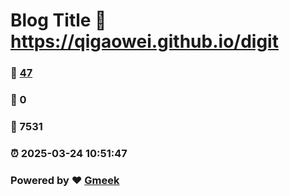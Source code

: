 # Blog Title :link: https://qigaowei.github.io/digit 
### :page_facing_up: [47](https://qigaowei.github.io/digit/tag.html) 
### :speech_balloon: 0 
### :hibiscus: 7531 
### :alarm_clock: 2025-03-24 10:51:47 
### Powered by :heart: [Gmeek](https://github.com/Meekdai/Gmeek)
